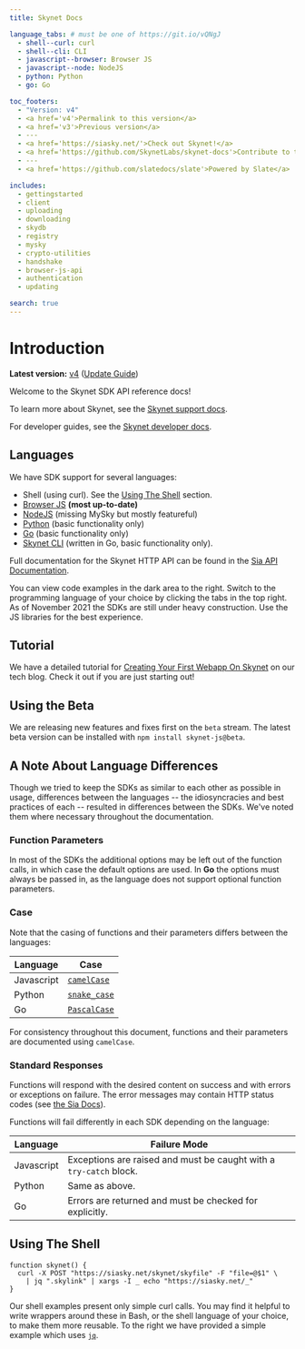```yaml
---
title: Skynet Docs

language_tabs: # must be one of https://git.io/vQNgJ
  - shell--curl: curl
  - shell--cli: CLI
  - javascript--browser: Browser JS
  - javascript--node: NodeJS
  - python: Python
  - go: Go

toc_footers:
  - "Version: v4"
  - <a href='v4'>Permalink to this version</a>
  - <a href='v3'>Previous version</a>
  - ---
  - <a href='https://siasky.net/'>Check out Skynet!</a>
  - <a href='https://github.com/SkynetLabs/skynet-docs'>Contribute to the docs</a>
  - ---
  - <a href='https://github.com/slatedocs/slate'>Powered by Slate</a>

includes:
  - gettingstarted
  - client
  - uploading
  - downloading
  - skydb
  - registry
  - mysky
  - crypto-utilities
  - handshake
  - browser-js-api
  - authentication
  - updating

search: true
---
```


# Introduction

**Latest version:** <a href='v4'>v4</a> ([Update Guide](v4#updating-from-v3))

Welcome to the Skynet SDK API reference docs!

To learn more about Skynet, see the [Skynet support docs](https://support.siasky.net/).

For developer guides, see the [Skynet developer docs](https://docs.siasky.net/).

## Languages

We have SDK support for several languages:

- Shell (using curl). See the [Using The Shell](#using-the-shell) section.
- [Browser JS](https://github.com/SkynetLabs/skynet-js) **(most up-to-date)**
- [NodeJS](https://github.com/SkynetLabs/nodejs-skynet) (missing MySky but mostly featureful)
- [Python](https://github.com/SkynetLabs/python-skynet) (basic functionality only)
- [Go](https://github.com/SkynetLabs/go-skynet) (basic functionality only)
- [Skynet CLI](https://github.com/SkynetLabs/skynet-cli) (written in Go, basic functionality only).

Full documentation for the Skynet HTTP API can be found in the [Sia API
Documentation](https://sia.tech/docs/#skynet).

<aside class="success">
You can view code examples in the dark area to the right. Switch to the
programming language of your choice by clicking the tabs in the top right.
</aside>

<aside class="warning">
As of November 2021 the SDKs are still under heavy construction. Use the JS
libraries for the best experience.
</aside>

## Tutorial

We have a detailed tutorial for [Creating Your First Webapp On
Skynet](https://blog.sia.tech/creating-your-first-web-app-on-skynet-ec6f4fff405f)
on our tech blog. Check it out if you are just starting out!

## Using the Beta

We are releasing new features and fixes first on the `beta` stream. The latest
beta version can be installed with `npm install skynet-js@beta`.

## A Note About Language Differences

Though we tried to keep the SDKs as similar to each other as possible in usage,
differences between the languages -- the idiosyncracies and best practices of
each -- resulted in differences between the SDKs. We've noted them where
necessary throughout the documentation.

### Function Parameters

In most of the SDKs the additional options may be left out of the function
calls, in which case the default options are used. In <b>Go</b> the options must
always be passed in, as the language does not support optional function
parameters.

### Case

Note that the casing of functions and their parameters differs between the
languages:

Language | Case
-------- | ----
Javascript | [`camelCase`](https://en.wikipedia.org/wiki/Camel_case)
Python | [`snake_case`](https://en.wikipedia.org/wiki/Snake_case)
Go | [`PascalCase`](https://en.wikipedia.org/wiki/PascalCase)

For consistency throughout this document, functions and their parameters are
documented using `camelCase`.

### Standard Responses

Functions will respond with the desired content on success and with errors or
exceptions on failure. The error messages may contain HTTP status codes (see
[the Sia Docs](https://sia.tech/docs/#standard-responses)).

Functions will fail differently in each SDK depending on the language:

Language | Failure Mode
-------- | ------------
Javascript | Exceptions are raised and must be caught with a `try-catch` block.
Python | Same as above.
Go | Errors are returned and must be checked for explicitly.

## Using The Shell

```shell
function skynet() {
  curl -X POST "https://siasky.net/skynet/skyfile" -F "file=@$1" \
    | jq ".skylink" | xargs -I _ echo "https://siasky.net/_"
}
```

Our shell examples present only simple curl calls. You may find it helpful to
write wrappers around these in Bash, or the shell language of your choice, to
make them more reusable. To the right we have provided a simple example which
uses [`jq`](https://stedolan.github.io/jq/).
